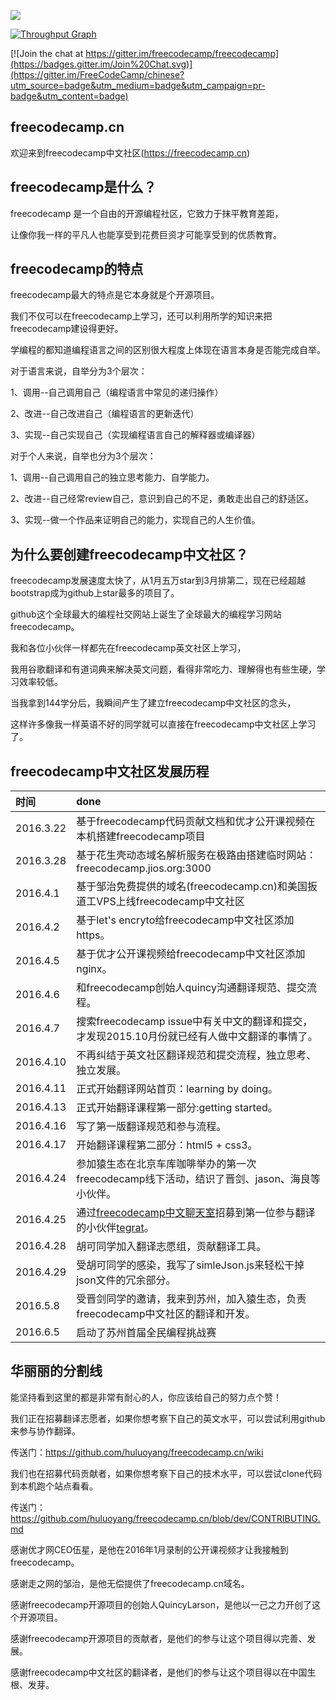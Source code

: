 ![](https://s3.amazonaws.com/freecodecamp/wide-social-banner.png)

[![Throughput Graph](https://graphs.waffle.io/huluoyang/freecodecamp.cn/throughput.svg)](https://waffle.io/huluoyang/freecodecamp.cn/metrics/throughput)

[![Join the chat at https://gitter.im/freecodecamp/freecodecamp](https://badges.gitter.im/Join%20Chat.svg)](https://gitter.im/FreeCodeCamp/chinese?utm_source=badge&utm_medium=badge&utm_campaign=pr-badge&utm_content=badge)
## freecodecamp.cn
欢迎来到freecodecamp中文社区(https://freecodecamp.cn)

## freecodecamp是什么？
freecodecamp 是一个自由的开源编程社区，它致力于抹平教育差距，

让像你我一样的平凡人也能享受到花费巨资才可能享受到的优质教育。

## freecodecamp的特点
freecodecamp最大的特点是它本身就是个开源项目。

我们不仅可以在freecodecamp上学习，还可以利用所学的知识来把freecodecamp建设得更好。

学编程的都知道编程语言之间的区别很大程度上体现在语言本身是否能完成自举。

对于语言来说，自举分为3个层次：

1、调用--自己调用自己（编程语言中常见的递归操作）

2、改进--自己改进自己（编程语言的更新迭代）

3、实现--自己实现自己（实现编程语言自己的解释器或编译器）

对于个人来说，自举也分为3个层次：

1、调用--自己调用自己的独立思考能力、自学能力。

2、改进--自己经常review自己，意识到自己的不足，勇敢走出自己的舒适区。

3、实现--做一个作品来证明自己的能力，实现自己的人生价值。

## 为什么要创建freecodecamp中文社区？
freecodecamp发展速度太快了，从1月五万star到3月排第二，现在已经超越bootstrap成为github上star最多的项目了。

github这个全球最大的编程社交网站上诞生了全球最大的编程学习网站freecodecamp。

我和各位小伙伴一样都先在freecodecamp英文社区上学习，

我用谷歌翻译和有道词典来解决英文问题，看得非常吃力、理解得也有些生硬，学习效率较低。

当我拿到144学分后，我瞬间产生了建立freecodecamp中文社区的念头，

这样许多像我一样英语不好的同学就可以直接在freecodecamp中文社区上学习了。

## freecodecamp中文社区发展历程
| 时间            | done          | 
| :------------- | :------------- |
| 2016.3.22    | 基于freecodecamp代码贡献文档和优才公开课视频在本机搭建freecodecamp项目 |
| 2016.3.28    | 基于花生壳动态域名解析服务在极路由搭建临时网站：freecodecamp.jios.org:3000 |
| 2016.4.1     | 基于邹治免费提供的域名(freecodecamp.cn)和美国扳道工VPS上线freecodecamp中文社区 |
| 2016.4.2     | 基于let's encryto给freecodecamp中文社区添加https。 |
| 2016.4.5     | 基于优才公开课视频给freecodecamp中文社区添加nginx。 |
| 2016.4.6     | 和freecodecamp创始人quincy沟通翻译规范、提交流程。 |
| 2016.4.7     | 搜索freecodecamp issue中有关中文的翻译和提交，才发现2015.10月份就已经有人做中文翻译的事情了。 |
| 2016.4.10    | 不再纠结于英文社区翻译规范和提交流程，独立思考、独立发展。 |
| 2016.4.11    | 正式开始翻译网站首页：learning by doing。 |
| 2016.4.13    | 正式开始翻译课程第一部分:getting started。 |
| 2016.4.16    | 写了第一版翻译规范和参与流程。 |
| 2016.4.17    | 开始翻译课程第二部分：html5 + css3。 |
| 2016.4.24    | 参加猿生态在北京车库咖啡举办的第一次freecodecamp线下活动，结识了晋剑、jason、海良等小伙伴。 |
| 2016.4.25    | 通过[freecodecamp中文聊天室](gitter.com/freecodecamp/chinese)招募到第一位参与翻译的小伙伴[tegrat](https://github.com/tegrat)。 |
| 2016.4.28    | 胡可同学加入翻译志愿组，贡献翻译工具。 |
| 2016.4.29    | 受胡可同学的感染，我写了simleJson.js来轻松干掉json文件的冗余部分。 |
| 2016.5.8     | 受晋剑同学的邀请，我来到苏州，加入猿生态，负责freecodecamp中文社区的翻译和开发。 |
| 2016.6.5     | 启动了苏州首届全民编程挑战赛 |

## 华丽丽的分割线

 能坚持看到这里的都是非常有耐心的人，你应该给自己的努力点个赞！

 我们正在招募翻译志愿者，如果你想考察下自己的英文水平，可以尝试利用github来参与协作翻译。
 
  传送门：https://github.com/huluoyang/freecodecamp.cn/wiki
 
 我们也在招募代码贡献者，如果你想考察下自己的技术水平，可以尝试clone代码到本机跑个站点看看。

 传送门：https://github.com/huluoyang/freecodecamp.cn/blob/dev/CONTRIBUTING.md

 感谢优才网CEO伍星，是他在2016年1月录制的公开课视频才让我接触到freecodecamp。

 感谢走之网的邹治，是他无偿提供了freecodecamp.cn域名。

 感谢freecodecamp开源项目的创始人QuincyLarson，是他以一己之力开创了这个开源项目。

 感谢freecodecamp开源项目的贡献者，是他们的参与让这个项目得以完善、发展。

 感谢freecodecamp中文社区的翻译者，是他们的参与让这个项目得以在中国生根、发芽。
